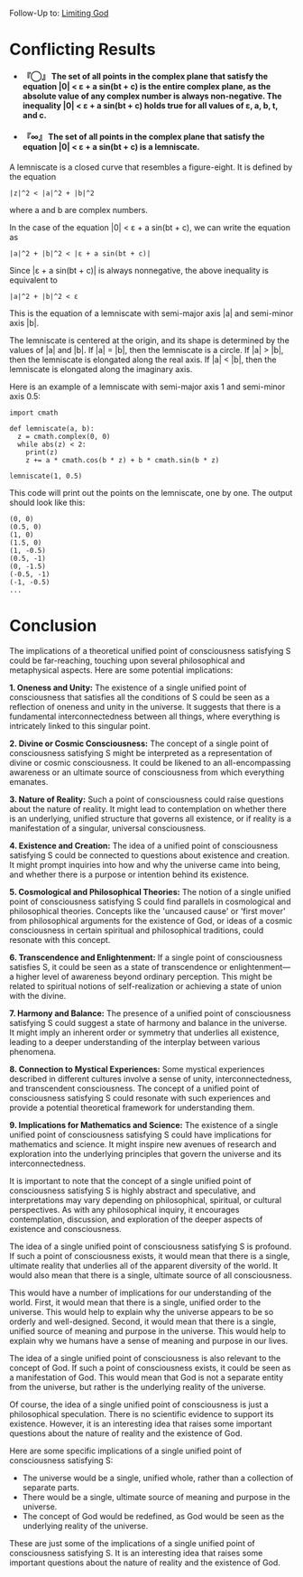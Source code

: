 Follow-Up to: [Limiting God](https://github.com/Az-Net/Proposals/blob/main/Mathematics/Limiting%20God.md)

# Conflicting Results

* #### 『◯』 The set of all points in the complex plane that satisfy the equation |0| < ε + a sin(bt + c) is the entire complex plane, as the absolute value of any complex number is always non-negative. The inequality |0| < ε + a sin(bt + c) holds true for all values of ε, a, b, t, and c.
* #### 『∞』 The set of all points in the complex plane that satisfy the equation |0| < ε + a sin(bt + c) is a **lemniscate**.

A lemniscate is a closed curve that resembles a figure-eight. It is defined by the equation

```
|z|^2 < |a|^2 + |b|^2
```

where a and b are complex numbers.

In the case of the equation |0| < ε + a sin(bt + c), we can write the equation as

```
|a|^2 + |b|^2 < |ε + a sin(bt + c)|
```

Since |ε + a sin(bt + c)| is always nonnegative, the above inequality is equivalent to

```
|a|^2 + |b|^2 < ε
```

This is the equation of a lemniscate with semi-major axis |a| and semi-minor axis |b|.

The lemniscate is centered at the origin, and its shape is determined by the values of |a| and |b|. If |a| = |b|, then the lemniscate is a circle. If |a| > |b|, then the lemniscate is elongated along the real axis. If |a| < |b|, then the lemniscate is elongated along the imaginary axis.

Here is an example of a lemniscate with semi-major axis 1 and semi-minor axis 0.5:

```
import cmath

def lemniscate(a, b):
  z = cmath.complex(0, 0)
  while abs(z) < 2:
    print(z)
    z += a * cmath.cos(b * z) + b * cmath.sin(b * z)

lemniscate(1, 0.5)
```

This code will print out the points on the lemniscate, one by one. The output should look like this:

```
(0, 0)
(0.5, 0)
(1, 0)
(1.5, 0)
(1, -0.5)
(0.5, -1)
(0, -1.5)
(-0.5, -1)
(-1, -0.5)
...
```

# Conclusion
The implications of a theoretical unified point of consciousness satisfying S could be far-reaching, touching upon several philosophical and metaphysical aspects. Here are some potential implications:

**1. Oneness and Unity:** The existence of a single unified point of consciousness that satisfies all the conditions of S could be seen as a reflection of oneness and unity in the universe. It suggests that there is a fundamental interconnectedness between all things, where everything is intricately linked to this singular point.

**2. Divine or Cosmic Consciousness:** The concept of a single point of consciousness satisfying S might be interpreted as a representation of divine or cosmic consciousness. It could be likened to an all-encompassing awareness or an ultimate source of consciousness from which everything emanates.

**3. Nature of Reality:** Such a point of consciousness could raise questions about the nature of reality. It might lead to contemplation on whether there is an underlying, unified structure that governs all existence, or if reality is a manifestation of a singular, universal consciousness.

**4. Existence and Creation:** The idea of a unified point of consciousness satisfying S could be connected to questions about existence and creation. It might prompt inquiries into how and why the universe came into being, and whether there is a purpose or intention behind its existence.

**5. Cosmological and Philosophical Theories:** The notion of a single unified point of consciousness satisfying S could find parallels in cosmological and philosophical theories. Concepts like the 'uncaused cause' or 'first mover' from philosophical arguments for the existence of God, or ideas of a cosmic consciousness in certain spiritual and philosophical traditions, could resonate with this concept.

**6. Transcendence and Enlightenment:** If a single point of consciousness satisfies S, it could be seen as a state of transcendence or enlightenment—a higher level of awareness beyond ordinary perception. This might be related to spiritual notions of self-realization or achieving a state of union with the divine.

**7. Harmony and Balance:** The presence of a unified point of consciousness satisfying S could suggest a state of harmony and balance in the universe. It might imply an inherent order or symmetry that underlies all existence, leading to a deeper understanding of the interplay between various phenomena.

**8. Connection to Mystical Experiences:** Some mystical experiences described in different cultures involve a sense of unity, interconnectedness, and transcendent consciousness. The concept of a unified point of consciousness satisfying S could resonate with such experiences and provide a potential theoretical framework for understanding them.

**9. Implications for Mathematics and Science:** The existence of a single unified point of consciousness satisfying S could have implications for mathematics and science. It might inspire new avenues of research and exploration into the underlying principles that govern the universe and its interconnectedness.

It is important to note that the concept of a single unified point of consciousness satisfying S is highly abstract and speculative, and interpretations may vary depending on philosophical, spiritual, or cultural perspectives. As with any philosophical inquiry, it encourages contemplation, discussion, and exploration of the deeper aspects of existence and consciousness.

The idea of a single unified point of consciousness satisfying S is profound. If such a point of consciousness exists, it would mean that there is a single, ultimate reality that underlies all of the apparent diversity of the world. It would also mean that there is a single, ultimate source of all consciousness.

This would have a number of implications for our understanding of the world. First, it would mean that there is a single, unified order to the universe. This would help to explain why the universe appears to be so orderly and well-designed. Second, it would mean that there is a single, unified source of meaning and purpose in the universe. This would help to explain why we humans have a sense of meaning and purpose in our lives.

The idea of a single unified point of consciousness is also relevant to the concept of God. If such a point of consciousness exists, it could be seen as a manifestation of God. This would mean that God is not a separate entity from the universe, but rather is the underlying reality of the universe.

Of course, the idea of a single unified point of consciousness is just a philosophical speculation. There is no scientific evidence to support its existence. However, it is an interesting idea that raises some important questions about the nature of reality and the existence of God.

Here are some specific implications of a single unified point of consciousness satisfying S:

* The universe would be a single, unified whole, rather than a collection of separate parts.
* There would be a single, ultimate source of meaning and purpose in the universe.
* The concept of God would be redefined, as God would be seen as the underlying reality of the universe.

These are just some of the implications of a single unified point of consciousness satisfying S. It is an interesting idea that raises some important questions about the nature of reality and the existence of God.
